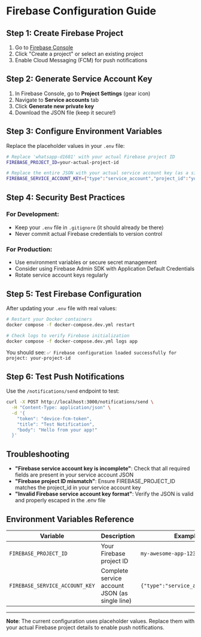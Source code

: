 # Firebase Configuration Guide

## Step 1: Create Firebase Project

1. Go to [Firebase Console](https://console.firebase.google.com/)
2. Click "Create a project" or select an existing project
3. Enable Cloud Messaging (FCM) for push notifications

## Step 2: Generate Service Account Key

1. In Firebase Console, go to **Project Settings** (gear icon)
2. Navigate to **Service accounts** tab
3. Click **Generate new private key**
4. Download the JSON file (keep it secure!)

## Step 3: Configure Environment Variables

Replace the placeholder values in your `.env` file:

```bash
# Replace 'whatsapp-d1681' with your actual Firebase project ID
FIREBASE_PROJECT_ID=your-actual-project-id

# Replace the entire JSON with your actual service account key (as a single line)
FIREBASE_SERVICE_ACCOUNT_KEY={"type":"service_account","project_id":"your-project-id","private_key_id":"actual-key-id","private_key":"-----BEGIN PRIVATE KEY-----\nYOUR_ACTUAL_PRIVATE_KEY_HERE\n-----END PRIVATE KEY-----\n","client_email":"firebase-adminsdk-xxxxx@your-project-id.iam.gserviceaccount.com","client_id":"actual-client-id","auth_uri":"https://accounts.google.com/o/oauth2/auth","token_uri":"https://oauth2.googleapis.com/token","auth_provider_x509_cert_url":"https://www.googleapis.com/oauth2/v1/certs","client_x509_cert_url":"https://www.googleapis.com/robot/v1/metadata/x509/firebase-adminsdk-xxxxx%40your-project-id.iam.gserviceaccount.com"}
```

## Step 4: Security Best Practices

### For Development:
- Keep your `.env` file in `.gitignore` (it should already be there)
- Never commit actual Firebase credentials to version control

### For Production:
- Use environment variables or secure secret management
- Consider using Firebase Admin SDK with Application Default Credentials
- Rotate service account keys regularly

## Step 5: Test Firebase Configuration

After updating your `.env` file with real values:

```bash
# Restart your Docker containers
docker compose -f docker-compose.dev.yml restart

# Check logs to verify Firebase initialization
docker compose -f docker-compose.dev.yml logs app
```

You should see: `✅ Firebase configuration loaded successfully for project: your-project-id`

## Step 6: Test Push Notifications

Use the `/notifications/send` endpoint to test:

```bash
curl -X POST http://localhost:3000/notifications/send \
  -H "Content-Type: application/json" \
  -d '{
    "token": "device-fcm-token",
    "title": "Test Notification",
    "body": "Hello from your app!"
  }'
```

## Troubleshooting

- **"Firebase service account key is incomplete"**: Check that all required fields are present in your service account JSON
- **"Firebase project ID mismatch"**: Ensure FIREBASE_PROJECT_ID matches the project_id in your service account key
- **"Invalid Firebase service account key format"**: Verify the JSON is valid and properly escaped in the .env file

## Environment Variables Reference

| Variable | Description | Example |
|----------|-------------|---------|
| `FIREBASE_PROJECT_ID` | Your Firebase project ID | `my-awesome-app-12345` |
| `FIREBASE_SERVICE_ACCOUNT_KEY` | Complete service account JSON (as single line) | `{"type":"service_account",...}` |

---

**Note**: The current configuration uses placeholder values. Replace them with your actual Firebase project details to enable push notifications.